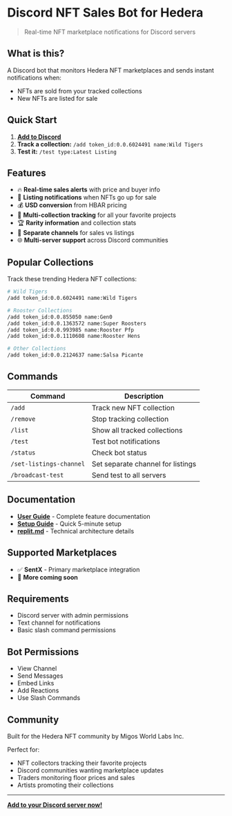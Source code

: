 # Discord NFT Sales Bot for Hedera

> Real-time NFT marketplace notifications for Discord servers

## What is this?

A Discord bot that monitors Hedera NFT marketplaces and sends instant notifications when:
- NFTs are sold from your tracked collections
- New NFTs are listed for sale

## Quick Start

1. **[Add to Discord](https://discord.com/api/oauth2/authorize?client_id=1018256324519264265&permissions=19520&scope=bot%20applications.commands)**
2. **Track a collection:** `/add token_id:0.0.6024491 name:Wild Tigers`
3. **Test it:** `/test type:Latest Listing`

## Features

- 🔥 **Real-time sales alerts** with price and buyer info
- 📝 **Listing notifications** when NFTs go up for sale
- 💰 **USD conversion** from HBAR pricing
- 🎯 **Multi-collection tracking** for all your favorite projects
- 🏆 **Rarity information** and collection stats
- 📱 **Separate channels** for sales vs listings
- 🌐 **Multi-server support** across Discord communities

## Popular Collections

Track these trending Hedera NFT collections:

```bash
# Wild Tigers
/add token_id:0.0.6024491 name:Wild Tigers

# Rooster Collections
/add token_id:0.0.855050 name:Gen0
/add token_id:0.0.1363572 name:Super Roosters
/add token_id:0.0.993985 name:Rooster Pfp
/add token_id:0.0.1110608 name:Rooster Hens

# Other Collections
/add token_id:0.0.2124637 name:Salsa Picante
```

## Commands

| Command | Description |
|---------|-------------|
| `/add` | Track new NFT collection |
| `/remove` | Stop tracking collection |
| `/list` | Show all tracked collections |
| `/test` | Test bot notifications |
| `/status` | Check bot status |
| `/set-listings-channel` | Set separate channel for listings |
| `/broadcast-test` | Send test to all servers |

## Documentation

- **[User Guide](USER_GUIDE.md)** - Complete feature documentation
- **[Setup Guide](SETUP_GUIDE.md)** - Quick 5-minute setup
- **[replit.md](replit.md)** - Technical architecture details

## Supported Marketplaces

- ✅ **SentX** - Primary marketplace integration
- 🔄 **More coming soon**

## Requirements

- Discord server with admin permissions
- Text channel for notifications
- Basic slash command permissions

## Bot Permissions

- View Channel
- Send Messages
- Embed Links
- Add Reactions
- Use Slash Commands

## Community

Built for the Hedera NFT community by Migos World Labs Inc.

Perfect for:
- NFT collectors tracking their favorite projects
- Discord communities wanting marketplace updates
- Traders monitoring floor prices and sales
- Artists promoting their collections

---

**[Add to your Discord server now!](https://discord.com/api/oauth2/authorize?client_id=1018256324519264265&permissions=19520&scope=bot%20applications.commands)**